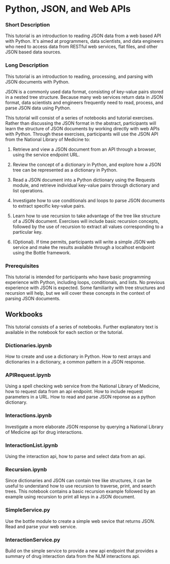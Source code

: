 # Python, JSON, and Web APIs

### Short Description

This tutorial is an introduction to reading JSON data from a web based API with Python. It's aimed at programmers, data scientists, and data engineers who need to access data from RESTful web services, flat files, and other JSON based data sources. 

### Long Description

This tutorial is an introduction to reading, processing, and parsing with JSON documents with Python. 

JSON is a commonly used data format, consisting of key-value pairs stored in a nested tree structure. Because many web services return data in JSON format, data scientists and engineers frequently need to read, process, and parse JSON data using Python.

This tutorial will consist of a series of notebooks and tutorial exercises. Rather than discussing the JSON format in the abstract, participants will learn the structure of JSON documents by working directly with web APIs with Python. Through these exercises, participants will use the JSON API from the National Library of Medicine to:

1. Retrieve and view a JSON document from an API through a browser, using the service endpoint URL.

2. Review the concept of a dictionary in Python, and explore how a JSON tree can be represented as a dictionary in Python.

3. Read a JSON document into a Python dictionary using the Requests module, and retrieve individual key-value pairs through dictionary and list operations.

4. Investigate how to use conditionals and loops to parse JSON documents to extract specific key-value pairs. 

5. Learn how to use recursion to take advantage of the tree like structure of a JSON document. Exercises will include basic recursion concepts, followed by the use of recursion to extract all values corresponding to a particular key. 

6. (Optional). If time permits, participants will write a simple JSON web service and make the results available through a localhost endpoint using the Bottle framework. 

### Prerequisites

This tutorial is intended for participants who have basic programming experience with Python, including loops, conditionals, and lists. No previous experience with JSON is expected. Some familiarity with tree structures and recursion will help, but we will cover these concepts in the context of parsing JSON documents.  

## Workbooks

This tutorial consists of a series of notebooks. Further explanatory text is available in the notebook for each section or the tutorial. 

### Dictionaries.ipynb

How to create and use a dictionary in Python.  How to nest arrays and dictionaries in a dictionary, a common pattern in a JSON response.   

### APIRequest.ipynb

Using a spell checking web service from the National Library of Medicine, how to request data from an api endpoint.  How to include request parameters in a URL.  How to read and parse JSON reponse as a python dictionary.  

### Interactions.ipynb

Investigate a more elaborate JSON response by querying a National Library of Medicine api for drug interactions.

### InteractionList.ipynb

Using the interaction api, how to parse and select data from an api.

### Recursion.ipynb

Since dictionaries and JSON can contain tree like structures, it can be useful to understand how to use recursion to traverse, print, and search trees. This notebook contains a basic recursion example followed by an example using recursion to print all keys in a JSON document.  

### SimpleService.py

Use the bottle module to create a simple web sevice that returns JSON.  Read and parse your web service.

### InteractionService.py

Build on the simple service to provide a new api endpoint that provides a summary of drug interaction data from the NLM interactions api.  


